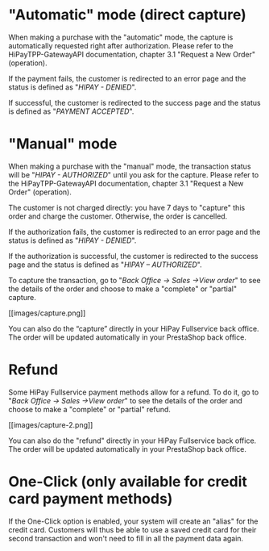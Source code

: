 # "Automatic" mode (direct capture)

When making a purchase with the "automatic" mode, the capture is automatically requested right after authorization. Please refer to the HiPayTPP-GatewayAPI documentation, chapter 3.1 "Request a New Order" (operation).

If the payment fails, the customer is redirected to an error page and the status is defined as "_HIPAY - DENIED_".

If successful, the customer is redirected to the success page and the status is defined as "_PAYMENT ACCEPTED_".

# "Manual" mode

When making a purchase with the "manual" mode, the transaction status will be "_HIPAY - AUTHORIZED_" until you ask for the capture. Please refer to the HiPayTPP-GatewayAPI documentation, chapter 3.1 "Request a New Order" (operation).

The customer is not charged directly: you have 7 days to "capture" this order and charge the customer. Otherwise, the order is cancelled.

If the authorization fails, the customer is redirected to an error page and the status is defined as "_HIPAY - DENIED_".

If the authorization is successful, the customer is redirected to the success page and the status is defined as "_HIPAY – AUTHORIZED_".

To capture the transaction, go to "_Back Office -> Sales ->View order_" to see the details of the order and choose to make a "complete" or "partial" capture.

[[images/capture.png]]

You can also do the “capture” directly in your HiPay Fullservice back office. The order will be updated automatically in your PrestaShop back office.

# Refund

Some HiPay Fullservice payment methods allow for a refund. To do it, go to "_Back Office -> Sales ->View order_" to see the details of the order and choose to make a "complete" or "partial" refund.  

[[images/capture-2.png]]

You can also do the "refund" directly in your HiPay Fullservice back office. The order will be updated automatically in your PrestaShop back office.

# One-Click (only available for credit card payment methods)

If the One-Click option is enabled, your system will create an "alias" for the credit card. Customers will thus be able to use a saved credit card for their second transaction and won't need to fill in all the payment data again.